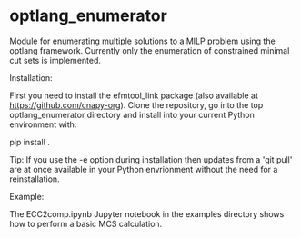 # optlang_enumerator
Module for enumerating multiple solutions to a MILP problem using the optlang framework.
Currently only the enumeration of constrained minimal cut sets is implemented.

Installation:

First you need to install the efmtool_link package (also available at https://github.com/cnapy-org).
Clone the repository, go into the top optlang_enumerator directory and install into your current Python environment with:

pip install .

Tip: If you use the -e option during installation then updates from a 'git pull' are at once available in your Python envrionment without the need for a reinstallation.

Example:

The ECC2comp.ipynb Jupyter notebook in the examples directory shows how to perform a basic MCS calculation.
